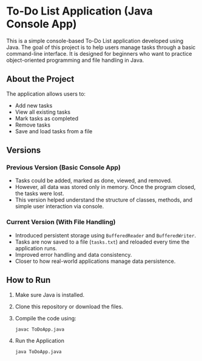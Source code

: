 # To-Do List Application (Java Console App)

This is a simple console-based To-Do List application developed using Java. The goal of this project is to help users manage tasks through a basic command-line interface. It is designed for beginners who want to practice object-oriented programming and file handling in Java.

## About the Project

The application allows users to:
- Add new tasks
- View all existing tasks
- Mark tasks as completed
- Remove tasks
- Save and load tasks from a file

## Versions

### Previous Version (Basic Console App)
- Tasks could be added, marked as done, viewed, and removed.
- However, all data was stored only in memory. Once the program closed, the tasks were lost.
- This version helped understand the structure of classes, methods, and simple user interaction via console.

### Current Version (With File Handling)
- Introduced persistent storage using `BufferedReader` and `BufferedWriter`.
- Tasks are now saved to a file (`tasks.txt`) and reloaded every time the application runs.
- Improved error handling and data consistency.
- Closer to how real-world applications manage data persistence.

## How to Run

1. Make sure Java is installed.
2. Clone this repository or download the files.
3. Compile the code using:

   ```bash
   javac ToDoApp.java
4. Run the Application
   
   ```bash
   java ToDoApp.java
